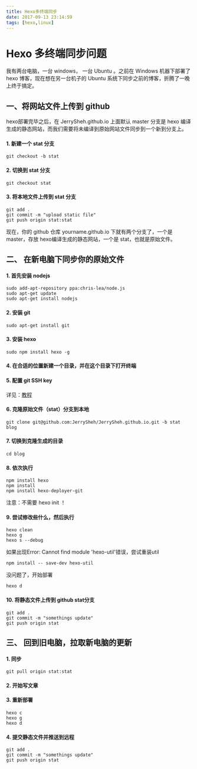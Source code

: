 ```yaml
---
title: Hexo多终端同步
date: 2017-09-13 23:14:59
tags: [hexo,linux]
---
```


# Hexo 多终端同步问题

我有两台电脑，一台 windows， 一台 Ubuntu 。之前在 Windows 机器下部署了 hexo 博客，现在想在另一台机子的 Ubuntu 系统下同步之前的博客，折腾了一晚上终于搞定。

<!-- more -->

## 一、将网站文件上传到 github

hexo部署完毕之后，在 JerrySheh.github.io 上面默认 master 分支是 hexo 编译生成的静态网站，而我们需要将未编译到原始网站文件同步到一个新到分支上。

#### 1. 新建一个 stat 分支

`git checkout -b stat`

#### 2. 切换到 stat 分支

`git checkout stat`

#### 3. 将本地文件上传到 stat 分支

```
git add .
git commit -m "upload static file"
git push origin stat:stat
```

现在，你的 github 仓库 yourname.github.io 下就有两个分支了，一个是 master，存放 hexo编译生成的静态网站，一个是 stat，也就是原始文件。

## 二、 在新电脑下同步你的原始文件

#### 1. 首先安装 nodejs

```
sudo add-apt-repository ppa:chris-lea/node.js
sudo apt-get update
sudo apt-get install nodejs
```

#### 2. 安装 git

```
sudo apt-get install git
```

#### 3. 安装 hexo

```
sudo npm install hexo -g
```

#### 4. 在合适的位置新建一个目录，并在这个目录下打开终端

#### 5. 配置 git SSH key

详见：[教程](https://www.liaoxuefeng.com/wiki/0013739516305929606dd18361248578c67b8067c8c017b000/001374385852170d9c7adf13c30429b9660d0eb689dd43a000)

#### 6. 克隆原始文件（stat）分支到本地

```
git clone git@github.com:JerrySheh/JerrySheh.github.io.git -b stat blog
```

#### 7. 切换到克隆生成的目录

```
cd blog
```

#### 8. 依次执行

```
npm install hexo
npm install
npm install hexo-deployer-git
```

注意：不需要 hexo init ！

#### 9. 尝试修改些什么，然后执行

```
hexo clean
hexo g
hexo s --debug
```

如果出现Error: Cannot find module 'hexo-util'错误，尝试重装util
```
npm install -- save-dev hexo-util
```

没问题了，开始部署

```
hexo d
```

#### 10. 将静态文件上传到 github stat分支

```
git add .
git commit -m "somethings update"
git push origin stat
```


## 三、 回到旧电脑，拉取新电脑的更新

#### 1. 同步

```
git pull origin stat:stat
```

#### 2. 开始写文章

#### 3. 重新部署

```
hexo c
hexo g
hexo d
```

#### 4. 提交静态文件并推送到远程

```
git add .
git commit -m "somethings update"
git push origin stat
```
